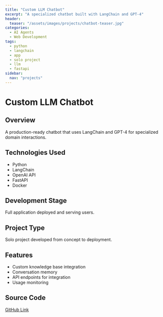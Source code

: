 ```yaml
---
title: "Custom LLM Chatbot"
excerpt: "A specialized chatbot built with LangChain and GPT-4"
header:
  teaser: "/assets/images/projects/chatbot-teaser.jpg"
categories:
  - AI Agents
  - Web Development
tags:
  - python
  - langchain
  - app
  - solo project
  - llm
  - fastapi
sidebar:
  nav: "projects"
---
```


# Custom LLM Chatbot

## Overview
A production-ready chatbot that uses LangChain and GPT-4 for specialized domain interactions.

## Technologies Used
- Python
- LangChain
- OpenAI API
- FastAPI
- Docker

## Development Stage
Full application deployed and serving users.

## Project Type
Solo project developed from concept to deployment.

## Features
- Custom knowledge base integration
- Conversation memory
- API endpoints for integration
- Usage monitoring

## Source Code
[GitHub Link](https://github.com/your-username/llm-chatbot) 